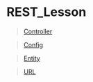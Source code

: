 # REST_Lesson
>[Controller](https://github.com/AbdulatipA/REST_lesson/blob/master/src/main/java/org/example/rest_lesson/controller/OrderController.java)

>[Config](https://github.com/AbdulatipA/REST_lesson/blob/master/src/main/java/org/example/rest_lesson/config/OpenAPIConfig.java)

>[Entity](https://github.com/AbdulatipA/REST_lesson/blob/master/src/main/java/org/example/rest_lesson/Order.java)

>[URL](http://localhost:8080/swagger-ui/index.html#/)
